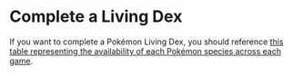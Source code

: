 # Complete a Living Dex

If you want to complete a Pokémon Living Dex, you should reference [this table representing the availability of each Pokémon species across each game](https://bulbapedia.bulbagarden.net/wiki/List_of_Pokémon_by_availability#List_of_Pok.C3.A9mon).